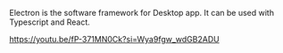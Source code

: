 Electron is the software framework for Desktop app. It can be used with Typescript and React.

https://youtu.be/fP-371MN0Ck?si=Wya9fgw_wdGB2ADU
